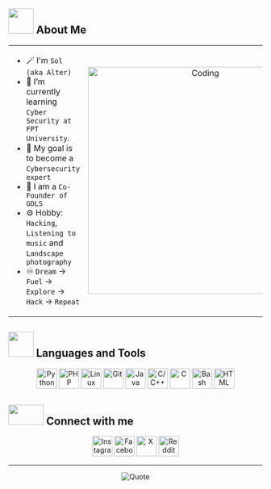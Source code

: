 ## <img src="https://github.com/AlterSol/AlterSol/blob/main/Images/wave.gif?raw=true" width="50px" height="50px"></img> About Me

<table align="center">
<tr border="none">
<td width="50%" align="left">

- 🪄 I'm `Sol (aka Alter)`
- 🔭 I’m currently learning `Cyber Security at FPT University`.
- 🌱 My goal is to become a `Cybersecurity expert`
- 💬 I am a `Co-Founder of GDLS`
- ⚙️ Hobby: `Hacking`, `Listening to music` and `Landscape photography`
- ♾️ `Dream` -> `Fuel` -> `Explore` -> `Hack` -> `Repeat`

</td>
<td width="50%" align="center">
  <img align="center" alt="Coding" width="450" src="https://media.tenor.com/GLZZKZJyJAEAAAAd/dance-dancing-duck.gif">
</td>
</tr>
</table>

## <img src="https://media.giphy.com/media/M4NykXxUE0HAcK7UJ6/giphy.gif" width="50px" height="50px"></img> Languages and Tools



<p align="center">
  <a href="https://www.python.org/" target="_blank"><img src="https://www.vectorlogo.zone/logos/python/python-icon.svg" alt="Python" height="40"/></a>
  <a href="https://www.php.net/" target="_blank"><img src="https://www.vectorlogo.zone/logos/php/php-icon.svg" alt="PHP" height="40"/></a>
  <a href="https://www.linux.org/" target="_blank"><img src="https://www.vectorlogo.zone/logos/linux/linux-icon.svg" alt="Linux" height="40"/></a>
  <a href="https://git-scm.com/" target="_blank"><img src="https://www.vectorlogo.zone/logos/git-scm/git-scm-icon.svg" alt="Git" height="40"/></a>
  <a href="https://www.java.com/" target="_blank"><img src="https://www.vectorlogo.zone/logos/java/java-icon.svg" alt="Java" height="40"/></a>
  <a href="https://isocpp.org/" target="_blank"><img src="https://www.vectorlogo.zone/logos/isocpp/isocpp-icon.svg" alt="C/C++" height="40"/></a>
  <a href="https://www.cprogramming.com/" target="_blank"><img src="https://upload.wikimedia.org/wikipedia/commons/1/19/C_Logo.png" alt="C" height="40"/></a>
  <a href="https://www.gnu.org/software/bash/" target="_blank"><img src="https://upload.wikimedia.org/wikipedia/commons/4/4b/Bash_Logo_Colored.svg" alt="Bash" height="40"/></a>
  <a href="https://www.w3.org/html/" target="_blank"><img src="https://www.vectorlogo.zone/logos/w3_html5/w3_html5-icon.svg" alt="HTML" height="40"/></a>
</p>

## <img src='https://github.com/AlterSol/AlterSol/blob/main/Images/handshake.gif?raw=true' width="70px" height="40px"> Connect with me

<p align="center">
  <a href="https://www.instagram.com/_s0.l__/" target="_blank" style="text-decoration:none;">
    <img src="https://cdn-icons-png.flaticon.com/512/174/174855.png" alt="Instagram" height="40"/>
  </a>
  <a href="https://www.facebook.com/s0l.404/" target="_blank" style="text-decoration:none;">
    <img src="https://cdn-icons-png.flaticon.com/512/733/733547.png" alt="Facebook" height="40"/>
  </a>
  <a href="https://x.com/0x4lt3r" target="_blank" style="text-decoration:none;">
    <img src="https://cdn-icons-png.flaticon.com/512/733/733579.png" alt="X" height="40"/>
  </a>
  <a href="https://www.reddit.com/user/your-profile" target="_blank" style="text-decoration:none;">
    <img src="https://cdn-icons-png.flaticon.com/512/2111/2111589.png" alt="Reddit" height="40"/>
  </a>
</p>


<hr>

<p align="center">
    <img src="https://github-readme-quotes-bay.vercel.app/quote?theme=dark" alt="Quote">
</p>
